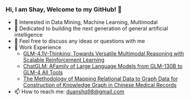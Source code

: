 ### Hi,  I am Shay, Welcome to my GitHub! 👋


- 🌱 Interested in Data Mining, Machine Learning, Multimodal
- 🤔 Dedicated to building the next generation of general artificial intelligence
- 💬 Feel free to discuss any ideas or questions with me
- 🥺 Work Experience
  - [GLM-4.1V-Thinking: Towards Versatile Multimodal Reasoning with Scalable Reinforcement Learning](https://arxiv.org/abs/2507.01006)
  - [ChatGLM: AFamily of Large Language Models from GLM-130B to GLM-4 All Tools](https://arxiv.org/abs/2406.12793)
  - [The Methodology of Mapping Relational Data to Graph Data for Construction of Knowledge Graph in Chinese Medical Records](https://remotesensing.spiedigitallibrary.org/conference-proceedings-of-spie/13208/1320826/The-methodology-of-mapping-relational-data-to-graph-data-for/10.1117/12.3036743.short)
-  📫 How to reach me: [duanshq98@gmail.com](mailto:shayduane.md@gmail.com)



